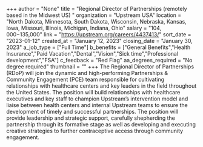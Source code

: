 +++
author = "None"
title = "Regional Director of Partnerships (remotely based in the Midwest US) "
organization = "Upstream USA"
location = "North Dakota, Minnesota, South Dakota, Wisconsin, Nebraska, Kansas, Iowa, Missouri, Illinois, Michigan, Indiana, Ohio"
salary = "$104,000-$135,000"
link = "https://upstream.org/careers/4437413/"
sort_date = "2023-01-12"
created_at = "January 12, 2023"
closing_date = "January 30, 2023"
a_job_type = ["Full Time"]
b_benefits = ["General Benefits","Health Insurance","Paid Vacation","Dental","Vision","Sick time","Professional development","FSA"]
c_feedback = "Red Flag"
aa_degrees_required = "No degree required"
thumbnail = ""
+++
The Regional Director of Partnerships (RDoP) will join the dynamic and high-performing Partnerships & Community Engagement (PCE) team responsible for cultivating relationships with healthcare centers and key leaders in the field throughout the United States. The position will build relationships with healthcare executives and key staff to champion Upstream’s intervention model and liaise between health centers and internal Upstream teams to ensure the development of timely and successful partnerships. The position will provide leadership and strategic support, carefully shepherding the partnership through its formative stage as well as developing and executing creative strategies to further contraceptive access through community engagement.